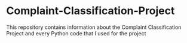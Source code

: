 # Complaint-Classification-Project
This repository contains information about the Complaint Classification Project and every Python code that I used for the project
